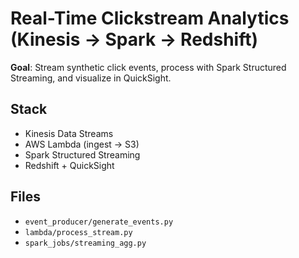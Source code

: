 # Real-Time Clickstream Analytics (Kinesis → Spark → Redshift)

**Goal**: Stream synthetic click events, process with Spark Structured Streaming, and visualize in QuickSight.

## Stack
- Kinesis Data Streams
- AWS Lambda (ingest → S3)
- Spark Structured Streaming
- Redshift + QuickSight

## Files
- `event_producer/generate_events.py`
- `lambda/process_stream.py`
- `spark_jobs/streaming_agg.py`
